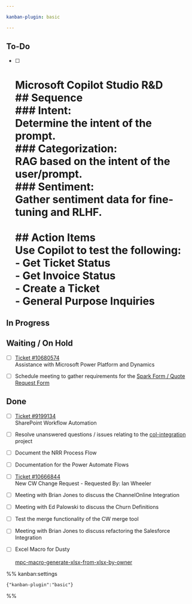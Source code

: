 ```yaml
---

kanban-plugin: basic

---
```


## To-Do

- [ ] # Microsoft Copilot Studio R&D<br>## Sequence<br>### Intent: <br>Determine the intent of the prompt.<br>### Categorization:<br>RAG based on the intent of the user/prompt.<br>### Sentiment: <br>Gather sentiment data for fine-tuning and RLHF.<br><br>## Action Items<br>Use Copilot to test the following:<br>- Get Ticket Status<br>- Get Invoice Status<br>- Create a Ticket<br>- General Purpose Inquiries


## In Progress



## Waiting / On Hold

- [ ] [Ticket #10680574 ](https://connect.meriplex.com/v4_6_release/services/system_io/Service/fv_sr100_request.rails?service_recid=10680574&companyName=Meriplex)<br>Assistance with Microsoft Power Platform and Dynamics
- [ ] Schedule meeting to gather requirements for the [Spark Form / Quote Request Form](https://slviewer.meriplex.com/services/70398/0)


## Done

- [ ] [Ticket #9199134 ](https://connect.meriplex.com/v4_6_release/services/system_io/Service/fv_sr100_request.rails?service_recid=9199134&companyName=Meriplex) <br>SharePoint Workflow Automation
- [ ] Resolve unanswered questions / issues relating to the [col-integration](obsidian://open?vault=Obsidian&file=Meriplex%2Fprojects%2Fcol-integration%2Fcol-questions-comments-concerns) project
- [ ] Document the NRR Process Flow
- [ ] Documentation for the Power Automate Flows
- [ ] [Ticket #10666844 ](https://connect.meriplex.com/v4_6_release/services/system_io/Service/fv_sr100_request.rails?service_recid=10666844&companyName=Meriplex)<br>New CW Change Request - Requested By: Ian Wheeler
- [ ] Meeting with Brian Jones to discuss the ChannelOnline Integration
- [ ] Meeting with Ed Palowski to discuss the Churn Definitions
- [ ] Test the merge functionality of the CW merge tool
- [ ] Meeting with Brian Jones to discuss refactoring the Salesforce Integration
- [ ] Excel Macro for Dusty<br><br>[mpc-macro-generate-xlsx-from-xlsx-by-owner](obsidian://open?vault=Obsidian&file=Meriplex%2Fdeliverables%2Fmpc-macro-generate-xlsx-from-xlsx-by-owner)




%% kanban:settings
```
{"kanban-plugin":"basic"}
```
%%
